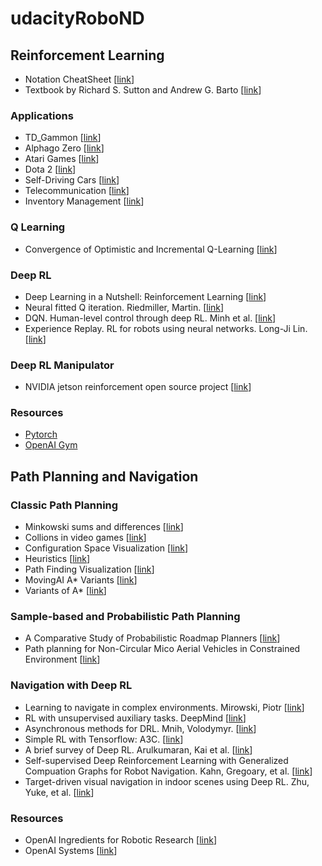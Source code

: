 # udacityRoboND

## Reinforcement Learning
- Notation CheatSheet [[link](https://github.com/udacity/rl-cheatsheet/blob/master/cheatsheet.pdf)]
- Textbook by Richard S. Sutton and Andrew G. Barto [[link](https://s3-us-west-1.amazonaws.com/udacity-dlnfd/suttonbookdraft2018jan1.pdf)]

### Applications
- TD_Gammon [[link](https://courses.cs.washington.edu/courses/cse590hk/01sp/Readings/tesauro95cacm.pdf)]
- Alphago Zero [[link](https://deepmind.com/blog/alphago-zero-learning-scratch/)]
- Atari Games [[link](https://deepmind.com/research/dqn/)]
- Dota 2 [[link](https://blog.openai.com/dota-2/)]
- Self-Driving Cars [[link](https://selfdrivingcars.mit.edu/)]
- Telecommunication [[link](https://papers.nips.cc/paper/1740-low-power-wireless-communication-via-reinforcement-learning.pdf)]
- Inventory Management [[link](http://read.pudn.com/downloads142/sourcecode/others/617477/inventory%20supply%20chain/04051310570412465(1).pdf)]

### Q Learning
- Convergence of Optimistic and Incremental Q-Learning [[link](http://papers.nips.cc/paper/1944-convergence-of-optimistic-and-incremental-q-learning.pdf)]

### Deep RL
- Deep Learning in a Nutshell: Reinforcement Learning [[link](https://devblogs.nvidia.com/deep-learning-nutshell-reinforcement-learning/)]
- Neural fitted Q iteration. Riedmiller, Martin. [[link](http://ml.informatik.uni-freiburg.de/former/_media/publications/rieecml05.pdf)]
- DQN. Human-level control through deep RL. Minh et al. [[link](http://www.davidqiu.com:8888/research/nature14236.pdf)]
- Experience Replay. RL for robots using neural networks. Long-Ji Lin. [[link](https://pdfs.semanticscholar.org/54c4/cf3a8168c1b70f91cf78a3dc98b671935492.pdf)]

### Deep RL Manipulator
- NVIDIA jetson reinforcement open source project [[link](https://github.com/dusty-nv/jetson-reinforcement)]

### Resources
- [Pytorch](https://pytorch.org/about/)
- [OpenAI Gym](https://github.com/openai/gym)

## Path Planning and Navigation

### Classic Path Planning
- Minkowski sums and differences [[link](http://twistedoakstudios.com/blog/Post554_minkowski-sums-and-differences)]
- Collions in video games [[link](https://www.toptal.com/game/video-game-physics-part-ii-collision-detection-for-solid-objects)]
- Configuration Space Visualization [[link](https://www.youtube.com/watch?v=SBFwgR4K1Gk)]
- Heuristics [[link](http://theory.stanford.edu/~amitp/GameProgramming/Heuristics.html)]
- Path Finding Visualization [[link](https://qiao.github.io/PathFinding.js/visual/)]
- MovingAI A* Variants [[link](https://movingai.com/astar-var.html)]
- Variants of A* [[link](http://theory.stanford.edu/~amitp/GameProgramming/Variations.html)]

### Sample-based and Probabilistic Path Planning
- A Comparative Study of Probabilistic Roadmap Planners [[link](http://www.staff.science.uu.nl/~gerae101/pdf/compare.pdf)]
- Path planning for Non-Circular Mico Aerial Vehicles in Constrained Environment [[link](https://www.cs.cmu.edu/~maxim/files/pathplanforMAV_icra13.pdf)]

### Navigation with Deep RL
- Learning to navigate in complex environments. Mirowski, Piotr [[link](https://arxiv.org/pdf/1611.03673.pdf)]
- RL with unsupervised auxiliary tasks. DeepMind [[link](https://deepmind.com/blog/reinforcement-learning-unsupervised-auxiliary-tasks/)]
- Asynchronous methods for DRL. Mnih, Volodymyr. [[link](http://proceedings.mlr.press/v48/mniha16.pdf)]
- Simple RL with Tensorflow: A3C. [[link](https://medium.com/emergent-future/simple-reinforcement-learning-with-tensorflow-part-8-asynchronous-actor-critic-agents-a3c-c88f72a5e9f2)]
- A brief survey of Deep RL. Arulkumaran, Kai et al. [[link](https://arxiv.org/pdf/1708.05866.pdf)]
- Self-supervised Deep Reinforcement Learning with Generalized Compuation Graphs for Robot Navigation. Kahn, Gregoary, et al. [[link](https://www.groundai.com/project/self-supervised-deep-reinforcement-learning-with-generalized-computation-graphs-for-robot-navigation/)]
- Target-driven visual navigation in indoor scenes using Deep RL. Zhu, Yuke, et al. [[link](https://arxiv.org/pdf/1609.05143.pdf)]

### Resources
- OpenAI Ingredients for Robotic Research [[link](https://blog.openai.com/ingredients-for-robotics-research/)]
- OpenAI Systems [[link](https://openai.com/systems/)]
